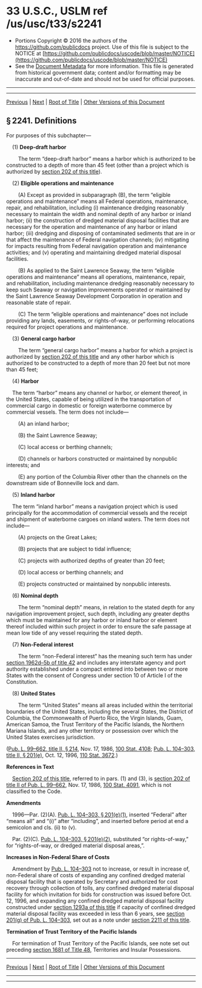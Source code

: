 ---
---

# 33 U.S.C., USLM ref /us/usc/t33/s2241

* Portions Copyright © 2016 the authors of the https://github.com/publicdocs project.
  Use of this file is subject to the NOTICE at [https://github.com/publicdocs/uscode/blob/master/NOTICE](https://github.com/publicdocs/uscode/blob/master/NOTICE)
* See the [Document Metadata](././../../../../..//README.md) for more information.
  This file is generated from historical government data; content and/or formatting may be inaccurate and out-of-date and should not be used for official purposes.

----------
----------

[Previous](./../../../../..//us/usc/t33/ch36/schII/m__us_usc_t33_s2240.md) | [Next](./../../../../..//us/usc/t33/ch36/schII/m__us_usc_t33_s2242.md) | [Root of Title](./../../../../../) | [Other Versions of this Document](https://publicdocs.github.io/go/links?ns=uslm&ref=%2Fus%2Fusc%2Ft33%2Fs2241)

## § 2241. Definitions

For purposes of this subchapter—

    (1) __Deep-draft harbor__ 

        The term “deep-draft harbor” means a harbor which is authorized to be constructed to a depth of more than 45 feet (other than a project which is authorized by [section 202 of this title][/us/usc/t33/s202]).

    (2) __Eligible operations and maintenance__ 

        (A) Except as provided in subparagraph (B), the term “eligible operations and maintenance” means all Federal operations, maintenance, repair, and rehabilitation, including (i) maintenance dredging reasonably necessary to maintain the width and nominal depth of any harbor or inland harbor; (ii) the construction of dredged material disposal facilities that are necessary for the operation and maintenance of any harbor or inland harbor; (iii) dredging and disposing of contaminated sediments that are in or that affect the maintenance of Federal navigation channels; (iv) mitigating for impacts resulting from Federal navigation operation and maintenance activities; and (v) operating and maintaining dredged material disposal facilities.

        (B) As applied to the Saint Lawrence Seaway, the term “eligible operations and maintenance” means all operations, maintenance, repair, and rehabilitation, including maintenance dredging reasonably necessary to keep such Seaway or navigation improvements operated or maintained by the Saint Lawrence Seaway Development Corporation in operation and reasonable state of repair.

        (C) The term “eligible operations and maintenance” does not include providing any lands, easements, or rights-of-way, or performing relocations required for project operations and maintenance.

    (3) __General cargo harbor__ 

        The term “general cargo harbor” means a harbor for which a project is authorized by [section 202 of this title][/us/usc/t33/s202] and any other harbor which is authorized to be constructed to a depth of more than 20 feet but not more than 45 feet;

    (4) __Harbor__ 

    The term “harbor” means any channel or harbor, or element thereof, in the United States, capable of being utilized in the transportation of commercial cargo in domestic or foreign waterborne commerce by commercial vessels. The term does not include—

        (A) an inland harbor;

        (B) the Saint Lawrence Seaway;

        (C) local access or berthing channels;

        (D) channels or harbors constructed or maintained by nonpublic interests; and

        (E) any portion of the Columbia River other than the channels on the downstream side of Bonneville lock and dam.

    (5) __Inland harbor__ 

    The term “inland harbor” means a navigation project which is used principally for the accommodation of commercial vessels and the receipt and shipment of waterborne cargoes on inland waters. The term does not include—

        (A) projects on the Great Lakes;

        (B) projects that are subject to tidal influence;

        (C) projects with authorized depths of greater than 20 feet;

        (D) local access or berthing channels; and

        (E) projects constructed or maintained by nonpublic interests.

    (6) __Nominal depth__ 

        The term “nominal depth” means, in relation to the stated depth for any navigation improvement project, such depth, including any greater depths which must be maintained for any harbor or inland harbor or element thereof included within such project in order to ensure the safe passage at mean low tide of any vessel requiring the stated depth.

    (7) __Non-Federal interest__ 

        The term “non-Federal interest” has the meaning such term has under [section 1962d–5b of title 42][/us/usc/t42/s1962d–5b] and includes any interstate agency and port authority established under a compact entered into between two or more States with the consent of Congress under section 10 of Article I of the Constitution.

    (8) __United States__ 

        The term “United States” means all areas included within the territorial boundaries of the United States, including the several States, the District of Columbia, the Commonwealth of Puerto Rico, the Virgin Islands, Guam, American Samoa, the Trust Territory of the Pacific Islands, the Northern Mariana Islands, and any other territory or possession over which the United States exercises jurisdiction.

([Pub. L. 99–662, title II, § 214][/us/pl/99/662/s214], Nov. 17, 1986, [100 Stat. 4108][/us/stat/100/4108]; [Pub. L. 104–303, title II, § 201(e)][/us/pl/104/303/s201/e], Oct. 12, 1996, [110 Stat. 3672][/us/stat/110/3672].)

 __References in Text__ 

    [Section 202 of this title][/us/usc/t33/s202], referred to in pars. (1) and (3), is [section 202 of title II of Pub. L. 99–662][/us/pl/99/662/s202], Nov. 17, 1986, [100 Stat. 4091][/us/stat/100/4091], which is not classified to the Code.

 __Amendments__ 

    1996—Par. (2)(A). [Pub. L. 104–303, § 201(e)(1)][/us/pl/104/303/s201/e/1], inserted “Federal” after “means all” and “(i)” after “including”, and inserted before period at end a semicolon and cls. (ii) to (v).

    Par. (2)(C). [Pub. L. 104–303, § 201(e)(2)][/us/pl/104/303/s201/e/2], substituted “or rights-of-way,” for “rights-of-way, or dredged material disposal areas,”.

 __Increases in Non-Federal Share of Costs__ 

    Amendment by [Pub. L. 104–303][/us/pl/104/303] not to increase, or result in increase of, non-Federal share of costs of expanding any confined dredged material disposal facility that is operated by Secretary and authorized for cost recovery through collection of tolls, any confined dredged material disposal facility for which invitation for bids for construction was issued before Oct. 12, 1996, and expanding any confined dredged material disposal facility constructed under [section 1293a of this title][/us/usc/t33/s1293a] if capacity of confined dredged material disposal facility was exceeded in less than 6 years, see [section 201(g) of Pub. L. 104–303][/us/pl/104/303/s201/g], set out as a note under [section 2211 of this title][/us/usc/t33/s2211].

 __Termination of Trust Territory of the Pacific Islands__ 

    For termination of Trust Territory of the Pacific Islands, see note set out preceding [section 1681 of Title 48][/us/usc/t48/s1681], Territories and Insular Possessions.

----------

[Previous](./../../../../..//us/usc/t33/ch36/schII/m__us_usc_t33_s2240.md) | [Next](./../../../../..//us/usc/t33/ch36/schII/m__us_usc_t33_s2242.md) | [Root of Title](./../../../../../) | [Other Versions of this Document](https://publicdocs.github.io/go/links?ns=uslm&ref=%2Fus%2Fusc%2Ft33%2Fs2241)

----------
----------

[/us/usc/t33/s202]: https://publicdocs.github.io/go/links?ns=uslm&ref=%2Fus%2Fusc%2Ft33%2Fs202
[/us/usc/t33/s202]: https://publicdocs.github.io/go/links?ns=uslm&ref=%2Fus%2Fusc%2Ft33%2Fs202
[/us/usc/t42/s1962d–5b]: https://publicdocs.github.io/go/links?ns=uslm&ref=%2Fus%2Fusc%2Ft42%2Fs1962d%E2%80%935b
[/us/pl/99/662/s214]: https://publicdocs.github.io/go/links?ns=uslm&ref=%2Fus%2Fpl%2F99%2F662%2Fs214
[/us/stat/100/4108]: https://publicdocs.github.io/go/links?ns=uslm&ref=%2Fus%2Fstat%2F100%2F4108
[/us/pl/104/303/s201/e]: https://publicdocs.github.io/go/links?ns=uslm&ref=%2Fus%2Fpl%2F104%2F303%2Fs201%2Fe
[/us/stat/110/3672]: https://publicdocs.github.io/go/links?ns=uslm&ref=%2Fus%2Fstat%2F110%2F3672
[/us/usc/t33/s202]: https://publicdocs.github.io/go/links?ns=uslm&ref=%2Fus%2Fusc%2Ft33%2Fs202
[/us/pl/99/662/s202]: https://publicdocs.github.io/go/links?ns=uslm&ref=%2Fus%2Fpl%2F99%2F662%2Fs202
[/us/stat/100/4091]: https://publicdocs.github.io/go/links?ns=uslm&ref=%2Fus%2Fstat%2F100%2F4091
[/us/pl/104/303/s201/e/1]: https://publicdocs.github.io/go/links?ns=uslm&ref=%2Fus%2Fpl%2F104%2F303%2Fs201%2Fe%2F1
[/us/pl/104/303/s201/e/2]: https://publicdocs.github.io/go/links?ns=uslm&ref=%2Fus%2Fpl%2F104%2F303%2Fs201%2Fe%2F2
[/us/pl/104/303]: https://publicdocs.github.io/go/links?ns=uslm&ref=%2Fus%2Fpl%2F104%2F303
[/us/usc/t33/s1293a]: https://publicdocs.github.io/go/links?ns=uslm&ref=%2Fus%2Fusc%2Ft33%2Fs1293a
[/us/pl/104/303/s201/g]: https://publicdocs.github.io/go/links?ns=uslm&ref=%2Fus%2Fpl%2F104%2F303%2Fs201%2Fg
[/us/usc/t33/s2211]: https://publicdocs.github.io/go/links?ns=uslm&ref=%2Fus%2Fusc%2Ft33%2Fs2211
[/us/usc/t48/s1681]: https://publicdocs.github.io/go/links?ns=uslm&ref=%2Fus%2Fusc%2Ft48%2Fs1681


